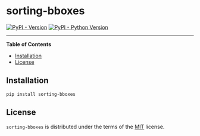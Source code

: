 # sorting-bboxes

[![PyPI - Version](https://img.shields.io/pypi/v/sorting-bboxes.svg)](https://pypi.org/project/sorting-bboxes)
[![PyPI - Python Version](https://img.shields.io/pypi/pyversions/sorting-bboxes.svg)](https://pypi.org/project/sorting-bboxes)

-----

**Table of Contents**

- [Installation](#installation)
- [License](#license)

## Installation

```console
pip install sorting-bboxes
```

## License

`sorting-bboxes` is distributed under the terms of the [MIT](https://spdx.org/licenses/MIT.html) license.

